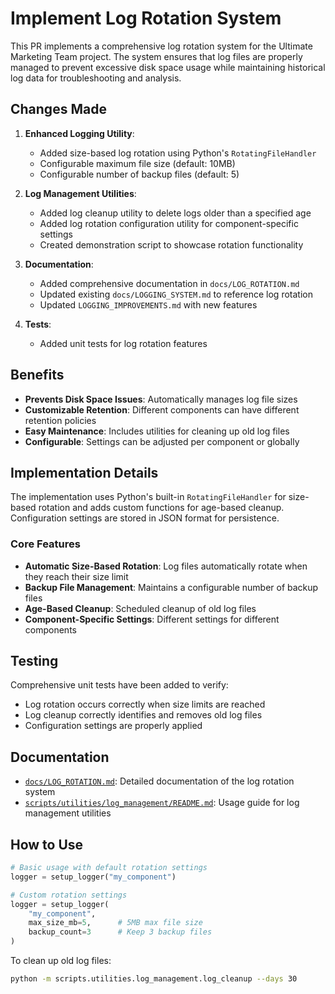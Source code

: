 # Implement Log Rotation System

This PR implements a comprehensive log rotation system for the Ultimate Marketing Team project. The system ensures that log files are properly managed to prevent excessive disk space usage while maintaining historical log data for troubleshooting and analysis.

## Changes Made

1. **Enhanced Logging Utility**:
   - Added size-based log rotation using Python's `RotatingFileHandler`
   - Configurable maximum file size (default: 10MB)
   - Configurable number of backup files (default: 5)

2. **Log Management Utilities**:
   - Added log cleanup utility to delete logs older than a specified age
   - Added log rotation configuration utility for component-specific settings
   - Created demonstration script to showcase rotation functionality

3. **Documentation**:
   - Added comprehensive documentation in `docs/LOG_ROTATION.md`
   - Updated existing `docs/LOGGING_SYSTEM.md` to reference log rotation
   - Updated `LOGGING_IMPROVEMENTS.md` with new features

4. **Tests**:
   - Added unit tests for log rotation features

## Benefits

- **Prevents Disk Space Issues**: Automatically manages log file sizes
- **Customizable Retention**: Different components can have different retention policies
- **Easy Maintenance**: Includes utilities for cleaning up old log files
- **Configurable**: Settings can be adjusted per component or globally

## Implementation Details

The implementation uses Python's built-in `RotatingFileHandler` for size-based rotation and adds custom functions for age-based cleanup. Configuration settings are stored in JSON format for persistence.

### Core Features

- **Automatic Size-Based Rotation**: Log files automatically rotate when they reach their size limit
- **Backup File Management**: Maintains a configurable number of backup files
- **Age-Based Cleanup**: Scheduled cleanup of old log files
- **Component-Specific Settings**: Different settings for different components

## Testing

Comprehensive unit tests have been added to verify:
- Log rotation occurs correctly when size limits are reached
- Log cleanup correctly identifies and removes old log files
- Configuration settings are properly applied

## Documentation

- [`docs/LOG_ROTATION.md`](docs/LOG_ROTATION.md): Detailed documentation of the log rotation system
- [`scripts/utilities/log_management/README.md`](scripts/utilities/log_management/README.md): Usage guide for log management utilities

## How to Use

```python
# Basic usage with default rotation settings
logger = setup_logger("my_component")

# Custom rotation settings
logger = setup_logger(
    "my_component",
    max_size_mb=5,      # 5MB max file size
    backup_count=3      # Keep 3 backup files
)
```

To clean up old log files:
```bash
python -m scripts.utilities.log_management.log_cleanup --days 30
```